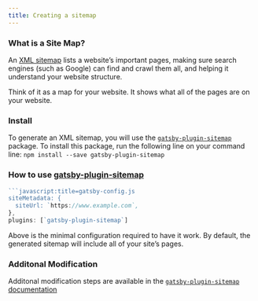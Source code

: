 ```yaml
---
title: Creating a sitemap
---
```


### What is a Site Map?

An [XML sitemap](https://support.google.com/webmasters/answer/156184?hl=en) lists a website’s important pages, making sure search engines (such as Google) can find and crawl them all, and helping it understand your website structure.

Think of it as a map for your website. It shows what all of the pages are on your website.

### Install

To generate an XML sitemap, you will use the [`gatsby-plugin-sitemap`](/packages/gatsby-plugin-sitemap/) package. To install this package, run the following line on your command line:
`npm install --save gatsby-plugin-sitemap`

### How to use [gatsby-plugin-sitemap](/packages/gatsby-plugin-sitemap/)

````javascript
```javascript:title=gatsby-config.js
siteMetadata: {
  siteUrl: `https://www.example.com`,
},
plugins: [`gatsby-plugin-sitemap`]
````

Above is the minimal configuration required to have it work. By default, the generated sitemap will include all of your site’s pages.

### Additonal Modification

Additonal modification steps are available in the [`gatsby-plugin-sitemap` documentation](https://www.gatsbyjs.org/packages/gatsby-plugin-sitemap)
